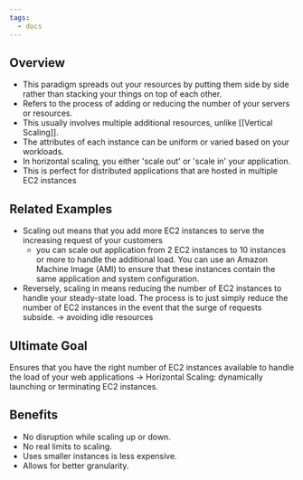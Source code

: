 ```yaml
---
tags:
  - docs
---
```


## Overview

- This paradigm spreads out your resources by putting them side by side rather than stacking your things on top of each other. 
- Refers to the process of adding or reducing the number of your servers or resources.
- This usually involves multiple additional resources, unlike [[Vertical Scaling]].
- The attributes of each instance can be uniform or varied based on your workloads.
- In horizontal scaling, you either 'scale out' or 'scale in' your application.
- This is perfect for distributed applications that are hosted in multiple EC2 instances

## Related Examples

- Scaling out means that you add more EC2 instances to serve the increasing request of your customers
	- you can scale out application from 2 EC2 instances to 10 instances or more to handle the additional load. You can use an Amazon Machine Image (AMI) to ensure that these instances contain the same application and system configuration. 
- Reversely, scaling in means reducing the number of EC2 instances to handle your steady-state load. The process is to just simply reduce the number of EC2 instances in the event that the surge of requests subside. -> avoiding idle resources 

## Ultimate Goal

Ensures that you have the right number of EC2 instances available to handle the load of your web applications -> Horizontal Scaling: dynamically launching or terminating EC2 instances.

## Benefits

-   No disruption while scaling up or down.
-   No real limits to scaling.
-   Uses smaller instances is less expensive.
-   Allows for better granularity.

